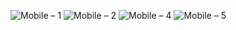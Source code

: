![Mobile – 1](https://user-images.githubusercontent.com/25367933/120851826-497f7c00-c571-11eb-8c05-0483e3438b3b.png)
![Mobile – 2](https://user-images.githubusercontent.com/25367933/120851842-4e443000-c571-11eb-9304-5244348fb4c3.png)
![Mobile – 4](https://user-images.githubusercontent.com/25367933/120851864-543a1100-c571-11eb-8e9f-962e42bb02e8.png)
![Mobile – 5](https://user-images.githubusercontent.com/25367933/120851867-556b3e00-c571-11eb-9c90-3f2f3d3773a6.png)
